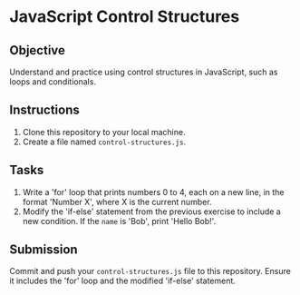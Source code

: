 # JavaScript Control Structures

## Objective
Understand and practice using control structures in JavaScript, such as loops and conditionals.

## Instructions
1. Clone this repository to your local machine.
2. Create a file named `control-structures.js`.

## Tasks
1. Write a 'for' loop that prints numbers 0 to 4, each on a new line, in the format 'Number X', where X is the current number.
2. Modify the 'if-else' statement from the previous exercise to include a new condition. If the `name` is 'Bob', print 'Hello Bob!'.

## Submission
Commit and push your `control-structures.js` file to this repository. Ensure it includes the 'for' loop and the modified 'if-else' statement.

